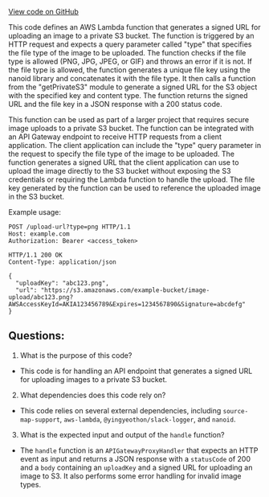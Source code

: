 [View code on GitHub](https://github.com/gaerongsalon/blog/src/handlers/getUploadUrl.ts)

This code defines an AWS Lambda function that generates a signed URL for uploading an image to a private S3 bucket. The function is triggered by an HTTP request and expects a query parameter called "type" that specifies the file type of the image to be uploaded. The function checks if the file type is allowed (PNG, JPG, JPEG, or GIF) and throws an error if it is not. If the file type is allowed, the function generates a unique file key using the nanoid library and concatenates it with the file type. It then calls a function from the "getPrivateS3" module to generate a signed URL for the S3 object with the specified key and content type. The function returns the signed URL and the file key in a JSON response with a 200 status code.

This function can be used as part of a larger project that requires secure image uploads to a private S3 bucket. The function can be integrated with an API Gateway endpoint to receive HTTP requests from a client application. The client application can include the "type" query parameter in the request to specify the file type of the image to be uploaded. The function generates a signed URL that the client application can use to upload the image directly to the S3 bucket without exposing the S3 credentials or requiring the Lambda function to handle the upload. The file key generated by the function can be used to reference the uploaded image in the S3 bucket. 

Example usage:
```
POST /upload-url?type=png HTTP/1.1
Host: example.com
Authorization: Bearer <access_token>

HTTP/1.1 200 OK
Content-Type: application/json

{
  "uploadKey": "abc123.png",
  "url": "https://s3.amazonaws.com/example-bucket/image-upload/abc123.png?AWSAccessKeyId=AKIA123456789&Expires=1234567890&Signature=abcdefg"
}
```
## Questions: 
 1. What is the purpose of this code?
- This code is for handling an API endpoint that generates a signed URL for uploading images to a private S3 bucket.

2. What dependencies does this code rely on?
- This code relies on several external dependencies, including `source-map-support`, `aws-lambda`, `@yingyeothon/slack-logger`, and `nanoid`.

3. What is the expected input and output of the `handle` function?
- The `handle` function is an `APIGatewayProxyHandler` that expects an HTTP event as input and returns a JSON response with a `statusCode` of 200 and a `body` containing an `uploadKey` and a signed URL for uploading an image to S3. It also performs some error handling for invalid image types.